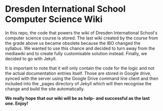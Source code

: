Dresden International School Computer Science Wiki
==================================================

In this repo, the code that powers the wiki of Dresden International School's computer science course is stored. The last wiki created by the course from the grade above us became obsolete because the IBO changed the syllabus. We wanted to use this chance and decided to turn away from the mediawiki and to create fully customisable solution instead. Finally, we decided to go with Jekyll.

It is important to note that it will only contain the code for the logic and not the actual documentation entries itself. Those are stored in Google drive, synced with the server using the Google Drive command line client and then included into the _pages directory of Jekyll which will then recognise the change and build the site automatically.

**We really hope that our wiki will be as help- and successful as the last one. Enjoy!**
